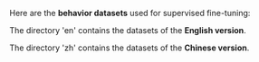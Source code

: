 Here are the **behavior datasets** used for supervised fine-tuning:

The directory 'en' contains the datasets of the **English version**.

The directory 'zh' contains the datasets of the **Chinese version**.

